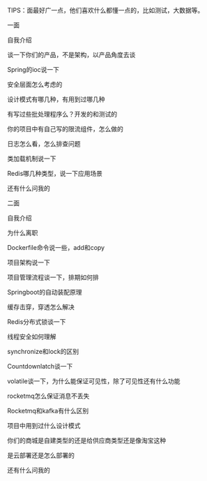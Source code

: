 TIPS：面最好广一点，他们喜欢什么都懂一点的，比如测试，大数据等。

一面

自我介绍

谈一下你们的产品，不是架构，以产品角度去谈

Spring的ioc说一下

安全层面怎么考虑的

设计模式有哪几种，有用到过哪几种

有写过些批处理程序么？开发的和测试的

你的项目中有自己写的限流组件，怎么做的

日志怎么看，怎么排查问题

类加载机制说一下

Redis哪几种类型，说一下应用场景

还有什么问我的



二面

自我介绍

为什么离职

Dockerfile命令说一些，add和copy

项目架构说一下

项目管理流程谈一下，排期如何排

Springboot的自动装配原理

缓存击穿，穿透怎么解决

Redis分布式锁谈一下

线程安全如何理解

synchronize和lock的区别

Countdownlatch谈一下

volatile谈一下，为什么能保证可见性，除了可见性还有什么功能

rocketmq怎么保证消息不丢失 

Rocketmq和kafka有什么区别

项目中用到过什么设计模式

你们的商城是自建类型的还是给供应商类型还是像淘宝这种

是云部署还是怎么部署的

还有什么问我的

